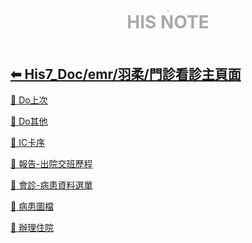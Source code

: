 <div style="text-align:center;padding-bottom: 20px">
  <div style="width: 100%;">
      <img src="../../his_clin/img/open-book.png" style="zoom:15%;" />
  </div>
  <b style="color: darkgray; font-size: 28px; margin-top: 10px">HIS NOTE</b>
</div>

## [⬅ His7_Doc/emr/羽柔/門診看診主頁面](./His7_Doc_emr_羽柔.md)

[📄 Do上次](../../His7_Doc/emr/羽柔/門診看診主頁面/門診看診主頁面-Do上次.md)

[📄 Do其他](../../His7_Doc/emr/羽柔/門診看診主頁面/門診看診主頁面-Do其他.md)

[📄 IC卡序](../../His7_Doc/emr/羽柔/門診看診主頁面/門診看診主頁面-IC卡序.md)

[📄 報告-出院交班歷程](../../His7_Doc/emr/羽柔/門診看診主頁面/門診看診主頁面-報告-出院交班歷程.md)

[📄 會診-病患資料選單](../../His7_Doc/emr/羽柔/門診看診主頁面/門診看診主頁面-會診-病患資料選單.md)

[📄 病患圖檔](../../His7_Doc/emr/羽柔/門診看診主頁面/門診看診主頁面-病患圖檔.md)

[📄 辦理住院](../../His7_Doc/emr/羽柔/門診看診主頁面/門診看診主頁面-辦理住院.md)
